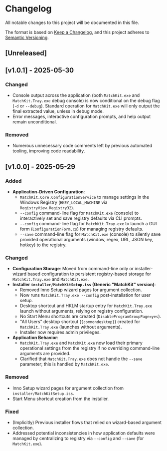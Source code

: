 # Changelog

All notable changes to this project will be documented in this file.

The format is based on [Keep a Changelog](https://keepachangelog.com/en/1.0.0/),
and this project adheres to [Semantic Versioning](https://semver.org/spec/v2.0.0.html).

## [Unreleased]

## [v1.0.1] - 2025-05-30

### Changed

- Console output across the application (both `MatchKit.exe` and `MatchKit.Tray.exe` debug console) is now conditional on the debug flag (`-d` or `--debug`). Standard operation for `MatchKit.exe` will only output the final extracted value, unless in debug mode.
- Error messages, interactive configuration prompts, and help output remain unconditional.

### Removed

- Numerous unnecessary code comments left by previous automated tooling, improving code readability.

## [v1.0.0] - 2025-05-29

### Added

- **Application-Driven Configuration**:
  - `MatchKit.Core.ConfigurationService` to manage settings in the Windows Registry (`HKEY_LOCAL_MACHINE` via `RegistryView.Registry32`).
  - `--config` command-line flag for `MatchKit.exe` (console) to interactively set and save registry defaults via CLI prompts.
  - `--config` command-line flag for `MatchKit.Tray.exe` to launch a GUI form (`ConfigurationForm.cs`) for managing registry defaults.
  - `--save` command-line flag for `MatchKit.exe` (console) to silently save provided operational arguments (window, regex, URL, JSON key, hotkey) to the registry.

### Changed

- **Configuration Storage**: Moved from command-line only or installer-wizard based configuration to persistent registry-based storage for `MatchKit.Tray.exe` and `MatchKit.exe`.
- **Installer `installer/MatchKitSetup.iss` (Generic "MatchKit" version)**:
  - Removed Inno Setup wizard pages for argument collection.
  - Now runs `MatchKit.Tray.exe --config` post-installation for user setup.
  - Desktop shortcut and HKLM startup entry for `MatchKit.Tray.exe` launch without arguments, relying on registry configuration.
  - No Start Menu shortcuts are created (`DisableProgramGroupPage=yes`).
  - "All Users" desktop shortcut (`{commondesktop}`) created for `MatchKit.Tray.exe` (launches without arguments).
  - Installer now requires admin privileges.
- **Application Behavior**:
  - `MatchKit.Tray.exe` and `MatchKit.exe` now load their primary operational settings from the registry if no overriding command-line arguments are provided.
  - Clarified that `MatchKit.Tray.exe` does not handle the `--save` parameter; this is handled by `MatchKit.exe`.

### Removed

- Inno Setup wizard pages for argument collection from `installer/MatchKitSetup.iss`.
- Start Menu shortcut creation from the installer.

### Fixed

- (Implicitly) Previous installer flows that relied on wizard-based argument collection.
- Addressed potential inconsistencies in how application defaults were managed by centralizing to registry via `--config` and `--save` (for `MatchKit.exe`).
